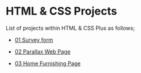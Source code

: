 # HTML & CSS Projects

List of projects within HTML & CSS Plus as follows;

- [01 Survey form](./001-survey-form/README.md)

- [02 Parallax Web Page](./002-parallax-website/README.md)

- [03 Home Furnishing Page](./003-Home-Furnishing-Page/README.md)
